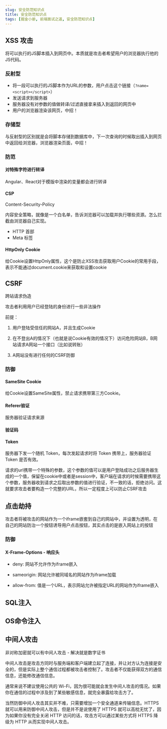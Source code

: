 ```yaml
---
slug: 安全防范知识点
title: 安全防范知识点
tags: [掘金小册, 前端面试之道, 安全防范知识点]
---
```


## XSS 攻击

将可以执行的JS脚本插入到网页中。本质就是攻击者希望用户的浏览器执行他的JS代码。

### 反射型

- 将一段可以执行的JS脚本作为URL的参数，用户点击这个链接（`?name=<script></script>`）
- 发送请求到服务器
- 服务器没有对参数的值做转译/过滤直接拿来插入到返回的网页中
- 用户的浏览器渲染该网页，中招！

### 存储型

与反射型的区别就是会将脚本存储到数据库中，下一次查询的时候取出插入到网页中返回给浏览器，浏览器渲染页面，中招！

### 防范

#### 对特殊字符进行转译

Angular、React对于模版中渲染的变量都会进行转译

#### CSP

Content-Security-Policy

内容安全策略，就像是一个白名单，告诉浏览器可以加载并执行哪些资源。怎么拦截由浏览器自己实现。

- HTTP 首部
- Meta 标签

#### HttpOnly Cookie

给Cookie设置HttpOnly属性，这个是防止XSS攻击获取用户Cookie的常用手段，表示不能通过document.cookie来获取和设置cookie

## CSRF

跨站请求伪造

攻击者利用用户已经登陆的身份进行一些非法操作

前提：

1. 用户登陆受信任的网站A，并且生成Cookie

2. 在不登出A的情况下（也就是说Cookie有效的情况下）访问危险网站B，B网站请求A网站一个接口（比如说转账）

3. A网站没有进行任何的CSRF防御

### 防御

#### SameSite Cookie

给Cookie设置SameSite属性，禁止请求携带第三方Cookie。

#### Referer验证

服务器验证请求来源

#### 验证码

#### Token

服务器下发一个随机 Token，每次发起请求时将 Token 携带上，服务器验证 Token 是否有效。

请求的url携带一个特殊的参数，这个参数的值可以是用户登陆成功之后服务器生成的一个值，保留在cookie中或者是session中，客户端在请求的时候需要携带这个参数，服务器收到请求之后取出参数的值进行验证，不一致的话，拒绝访问。这就要求攻击者要构造一个完整的URL，所以一定程度上可以防止CSRF攻击

## 点击劫持

攻击者将被攻击的网站作为一个iframe嵌套到自己的网站中，并设置为透明，在自己的网站防治一个按钮诱导用户点击按钮，其实点击的是嵌入网站上的按钮

### 防御

#### X-Frame-Options - 响应头

- deny: 网站不允许作为iframe嵌入

- sameorigin: 网站允许被同域名的网站作为iframe加载

- allow-from: 值是一个URL，表示网站允许被指定URL的网站作为iframe嵌入

## SQL注入

## OS命令注入

## 中间人攻击

非对称加密就可以有中间人攻击 - 解决就是数字证书

中间人攻击是攻击方同时与服务端和客户端建立起了连接，并让对方认为连接是安全的，但是实际上整个通信过程都被攻击者控制了。攻击者不仅能获得双方的通信信息，还能修改通信信息。

通常来说不建议使用公共的 Wi-Fi，因为很可能就会发生中间人攻击的情况。如果你在通信的过程中涉及到了某些敏感信息，就完全暴露给攻击方了。

当然防御中间人攻击其实并不难，只需要增加一个安全通道来传输信息。HTTPS 就可以用来防御中间人攻击，但是并不是说使用了 HTTPS 就可以高枕无忧了，因为如果你没有完全关闭 HTTP 访问的话，攻击方可以通过某些方式将 HTTPS 降级为 HTTP 从而实现中间人攻击。

